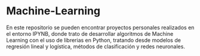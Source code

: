 # Machine-Learning

En este repositorio se pueden encontrar proyectos personales realizados en el entorno IPYNB, donde trato de desarrollar algoritmos de Machine Learning con el uso de librerias en Python, tratando desde modelos de regresión lineal y logística, métodos de clasificación y redes neuronales.
